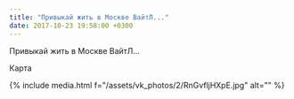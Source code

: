 ```yaml
---
title: "Привыкай жить в Москве ВайтЛ..."
date: 2017-10-23 19:58:00 +0300
---
```


Привыкай жить в Москве ВайтЛ...

Карта

{% include media.html f="/assets/vk_photos/2/RnGvfljHXpE.jpg" alt="" %}
